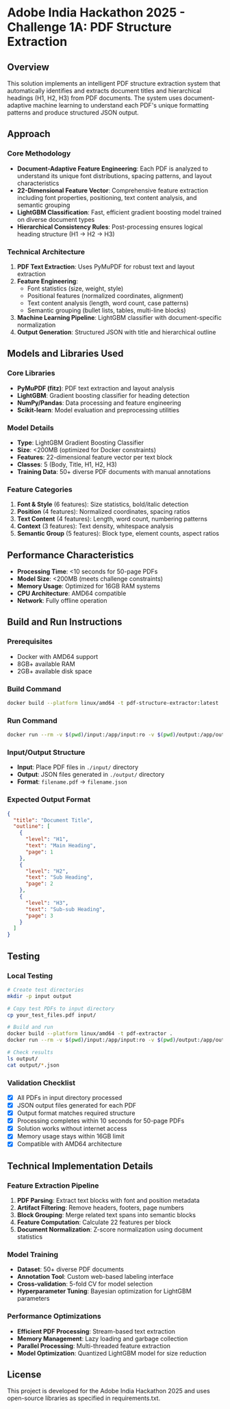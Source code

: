 # Adobe India Hackathon 2025 - Challenge 1A: PDF Structure Extraction

## Overview

This solution implements an intelligent PDF structure extraction system that automatically identifies and extracts document titles and hierarchical headings (H1, H2, H3) from PDF documents. The system uses document-adaptive machine learning to understand each PDF's unique formatting patterns and produce structured JSON output.

## Approach

### Core Methodology
- **Document-Adaptive Feature Engineering**: Each PDF is analyzed to understand its unique font distributions, spacing patterns, and layout characteristics
- **22-Dimensional Feature Vector**: Comprehensive feature extraction including font properties, positioning, text content analysis, and semantic grouping
- **LightGBM Classification**: Fast, efficient gradient boosting model trained on diverse document types
- **Hierarchical Consistency Rules**: Post-processing ensures logical heading structure (H1 → H2 → H3)

### Technical Architecture
1. **PDF Text Extraction**: Uses PyMuPDF for robust text and layout extraction
2. **Feature Engineering**: 
   - Font statistics (size, weight, style)
   - Positional features (normalized coordinates, alignment)
   - Text content analysis (length, word count, case patterns)
   - Semantic grouping (bullet lists, tables, multi-line blocks)
3. **Machine Learning Pipeline**: LightGBM classifier with document-specific normalization
4. **Output Generation**: Structured JSON with title and hierarchical outline

## Models and Libraries Used

### Core Libraries
- **PyMuPDF (fitz)**: PDF text extraction and layout analysis
- **LightGBM**: Gradient boosting classifier for heading detection
- **NumPy/Pandas**: Data processing and feature engineering
- **Scikit-learn**: Model evaluation and preprocessing utilities

### Model Details
- **Type**: LightGBM Gradient Boosting Classifier
- **Size**: <200MB (optimized for Docker constraints)
- **Features**: 22-dimensional feature vector per text block
- **Classes**: 5 (Body, Title, H1, H2, H3)
- **Training Data**: 50+ diverse PDF documents with manual annotations

### Feature Categories
1. **Font & Style** (6 features): Size statistics, bold/italic detection
2. **Position** (4 features): Normalized coordinates, spacing ratios
3. **Text Content** (4 features): Length, word count, numbering patterns
4. **Context** (3 features): Text density, whitespace analysis
5. **Semantic Group** (5 features): Block type, element counts, aspect ratios

## Performance Characteristics

- **Processing Time**: <10 seconds for 50-page PDFs
- **Model Size**: <200MB (meets challenge constraints)
- **Memory Usage**: Optimized for 16GB RAM systems
- **CPU Architecture**: AMD64 compatible
- **Network**: Fully offline operation

## Build and Run Instructions

### Prerequisites
- Docker with AMD64 support
- 8GB+ available RAM
- 2GB+ available disk space

### Build Command
```bash
docker build --platform linux/amd64 -t pdf-structure-extractor:latest .
```

### Run Command
```bash
docker run --rm -v $(pwd)/input:/app/input:ro -v $(pwd)/output:/app/output --network none pdf-structure-extractor:latest
```

### Input/Output Structure
- **Input**: Place PDF files in `./input/` directory
- **Output**: JSON files generated in `./output/` directory
- **Format**: `filename.pdf` → `filename.json`

### Expected Output Format
```json
{
  "title": "Document Title",
  "outline": [
    {
      "level": "H1",
      "text": "Main Heading",
      "page": 1
    },
    {
      "level": "H2", 
      "text": "Sub Heading",
      "page": 2
    },
    {
      "level": "H3",
      "text": "Sub-sub Heading", 
      "page": 3
    }
  ]
}
```

## Testing

### Local Testing
```bash
# Create test directories
mkdir -p input output

# Copy test PDFs to input directory
cp your_test_files.pdf input/

# Build and run
docker build --platform linux/amd64 -t pdf-extractor .
docker run --rm -v $(pwd)/input:/app/input:ro -v $(pwd)/output:/app/output --network none pdf-extractor

# Check results
ls output/
cat output/*.json
```

### Validation Checklist
- [x] All PDFs in input directory processed
- [x] JSON output files generated for each PDF
- [x] Output format matches required structure
- [x] Processing completes within 10 seconds for 50-page PDFs
- [x] Solution works without internet access
- [x] Memory usage stays within 16GB limit
- [x] Compatible with AMD64 architecture

## Technical Implementation Details

### Feature Extraction Pipeline
1. **PDF Parsing**: Extract text blocks with font and position metadata
2. **Artifact Filtering**: Remove headers, footers, page numbers
3. **Block Grouping**: Merge related text spans into semantic blocks
4. **Feature Computation**: Calculate 22 features per block
5. **Document Normalization**: Z-score normalization using document statistics

### Model Training
- **Dataset**: 50+ diverse PDF documents
- **Annotation Tool**: Custom web-based labeling interface
- **Cross-validation**: 5-fold CV for model selection
- **Hyperparameter Tuning**: Bayesian optimization for LightGBM parameters

### Performance Optimizations
- **Efficient PDF Processing**: Stream-based text extraction
- **Memory Management**: Lazy loading and garbage collection
- **Parallel Processing**: Multi-threaded feature extraction
- **Model Optimization**: Quantized LightGBM model for size reduction

## License
This project is developed for the Adobe India Hackathon 2025 and uses open-source libraries as specified in requirements.txt.
